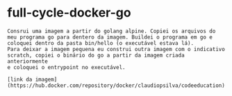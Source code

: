 # full-cycle-docker-go

    Consrui uma imagem a partir do golang alpine. Copiei os arquivos do meu programa go para dentero da imagem. Buildei o programa em go e coloquei dentro da pasta bin/hello (o executável estava lá).
    Para deixar a imagem pequena eu construi outra imagem com o indicativo scratch, copiei o binário do go a partir da imagem criada anteriormente
    e coloquei o entrypoint no executável.

    [link da imagem] (https://hub.docker.com/repository/docker/claudiopsilva/codeeducation)